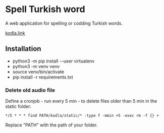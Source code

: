 # Spell Turkish word
A web application for spelling or codding Turkish words. 

[kodla.link](http://kodla.link)

## Installation

- python3 -m pip install --user virtualenv
- python3 -m venv venv
- source venv/bin/activate
- pip install -r requirements.txt

### Delete old audio file
Define a cronjob - run every 5 min - to delete files older than 5 min in the static folder: 
```
*/5 * * * find PATH/kodla/static/* -type f -mmin +5 -exec rm -f {} +
```
Replace "PATH" with the path of your folder.

